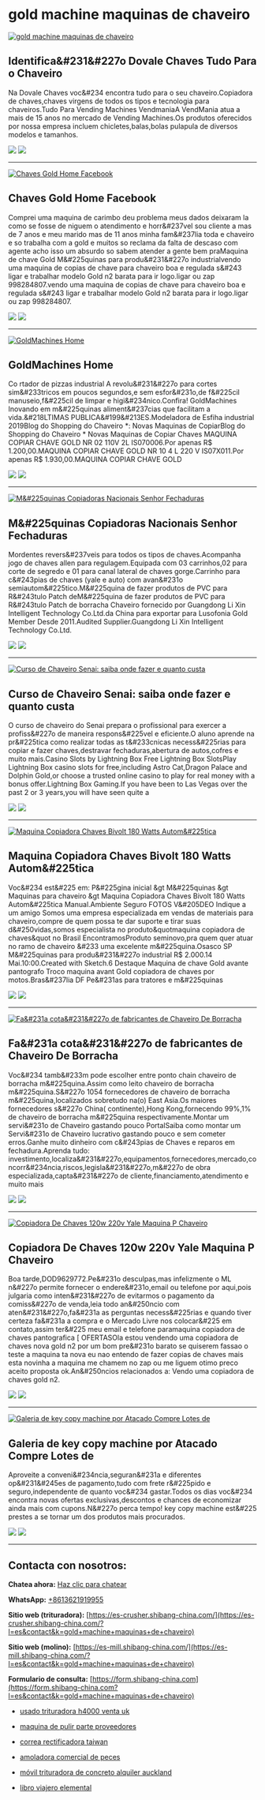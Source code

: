 # gold machine maquinas de chaveiro

<a href="https://swt.shibang-china.com/?l=es&img&k=gold+machine+maquinas+de+chaveiro" target="_blank">![gold machine maquinas de chaveiro](http://static.shibang-china.com/all-800x300/1403.jpg)</a>

## Identifica&#231&#227o Dovale Chaves Tudo Para o Chaveiro
Na Dovale Chaves voc&#234 encontra tudo para o seu chaveiro.Copiadora de chaves,chaves virgens de todos os tipos e tecnologia para chaveiros.Tudo Para Vending Machines VendmaniaA VendMania atua a mais de 15 anos no mercado de Vending Machines.Os produtos oferecidos por nossa empresa incluem chicletes,balas,bolas pulapula de diversos modelos e tamanhos.


<a href="https://whatsapp.shibangsoft.com/WhatsApp.php" target="_blank" title="WhatsApp">![](http://static.shibang-china.com/icon/whatsapp.png)</a> <a href="https://swt.shibang-china.com/?l=es&icon&k=gold+machine+maquinas+de+chaveiro" target="_blank">![](http://static.shibang-china.com/icon/chat-es.png)</a>

---

<a href="https://swt.shibang-china.com/?l=es&img&k=gold+machine+maquinas+de+chaveiro" target="_blank">![Chaves Gold Home Facebook](http://static.shibang-china.com/all-800x300/1459.jpg)</a>

## Chaves Gold Home Facebook
Comprei uma maquina de carimbo deu problema meus dados deixaram la como se fosse de niguem o atendimento e horr&#237vel sou cliente a mas de 7 anos e meu marido mas de 11 anos minha fam&#237lia toda e chaveiro e so trabalha com a gold e muitos so reclama da falta de descaso com agente acho isso um absurdo so sabem atender a gente bem praMaquina de chave Gold M&#225quinas para produ&#231&#227o industrialvendo uma maquina de copias de chave para chaveiro boa e regulada s&#243 ligar e trabalhar modelo Gold n2 barata para ir logo.ligar ou zap 998284807.vendo uma maquina de copias de chave para chaveiro boa e regulada s&#243 ligar e trabalhar modelo Gold n2 barata para ir logo.ligar ou zap 998284807.


<a href="https://whatsapp.shibangsoft.com/WhatsApp.php" target="_blank" title="WhatsApp">![](http://static.shibang-china.com/icon/whatsapp.png)</a> <a href="https://swt.shibang-china.com/?l=es&icon&k=gold+machine+maquinas+de+chaveiro" target="_blank">![](http://static.shibang-china.com/icon/chat-es.png)</a>

---

<a href="https://swt.shibang-china.com/?l=es&img&k=gold+machine+maquinas+de+chaveiro" target="_blank">![GoldMachines Home](http://static.shibang-china.com/all-800x300/211.jpg)</a>

## GoldMachines Home
Co rtador de pizzas industrial A revolu&#231&#227o para cortes sim&#233tricos em poucos segundos,e sem esfor&#231o,de f&#225cil manuseio,f&#225cil de limpar e higi&#234nico.Confira! GoldMachines Inovando em m&#225quinas aliment&#237cias que facilitam a vida.&#218LTIMAS PUBLICA&#199&#213ES.Modeladora de Esfiha industrial 2019Blog do Shopping do Chaveiro *: Novas Maquinas de CopiarBlog do Shopping do Chaveiro * Novas Maquinas de Copiar Chaves MAQUINA COPIAR CHAVE GOLD NR 02 110V 2L IS070006.Por apenas R$ 1.200,00.MAQUINA COPIAR CHAVE GOLD NR 10 4 L 220 V IS07X011.Por apenas R$ 1.930,00.MAQUINA COPIAR CHAVE GOLD


<a href="https://whatsapp.shibangsoft.com/WhatsApp.php" target="_blank" title="WhatsApp">![](http://static.shibang-china.com/icon/whatsapp.png)</a> <a href="https://swt.shibang-china.com/?l=es&icon&k=gold+machine+maquinas+de+chaveiro" target="_blank">![](http://static.shibang-china.com/icon/chat-es.png)</a>

---

<a href="https://swt.shibang-china.com/?l=es&img&k=gold+machine+maquinas+de+chaveiro" target="_blank">![M&#225quinas Copiadoras Nacionais Senhor Fechaduras](http://static.shibang-china.com/all-800x300/1454.jpg)</a>

## M&#225quinas Copiadoras Nacionais Senhor Fechaduras
Mordentes revers&#237veis para todos os tipos de chaves.Acompanha jogo de chaves allen para regulagem.Equipada com 03 carrinhos,02 para corte de segredo e 01 para canal lateral de chaves gorge.Carrinho para c&#243pias de chaves (yale e auto) com avan&#231o semiautom&#225tico.M&#225quina de fazer produtos de PVC para R&#243tulo Patch deM&#225quina de fazer produtos de PVC para R&#243tulo Patch de borracha Chaveiro fornecido por Guangdong Li Xin Intelligent Technology Co.Ltd.da China para exportar para Lusofonia Gold Member Desde 2011.Audited Supplier.Guangdong Li Xin Intelligent Technology Co.Ltd.


<a href="https://whatsapp.shibangsoft.com/WhatsApp.php" target="_blank" title="WhatsApp">![](http://static.shibang-china.com/icon/whatsapp.png)</a> <a href="https://swt.shibang-china.com/?l=es&icon&k=gold+machine+maquinas+de+chaveiro" target="_blank">![](http://static.shibang-china.com/icon/chat-es.png)</a>

---

<a href="https://swt.shibang-china.com/?l=es&img&k=gold+machine+maquinas+de+chaveiro" target="_blank">![Curso de Chaveiro Senai: saiba onde fazer e quanto custa](http://static.shibang-china.com/all-800x300/1149.jpg)</a>

## Curso de Chaveiro Senai: saiba onde fazer e quanto custa
O curso de chaveiro do Senai prepara o profissional para exercer a profiss&#227o de maneira respons&#225vel e eficiente.O aluno aprende na pr&#225tica como realizar todas as t&#233cnicas necess&#225rias para copiar e fazer chaves,destravar fechaduras,abertura de autos,cofres e muito mais.Casino Slots by Lightning Box Free Lightning Box SlotsPlay Lightning Box casino slots for free,including Astro Cat,Dragon Palace and Dolphin Gold,or choose a trusted online casino to play for real money with a bonus offer.Lightning Box Gaming.If you have been to Las Vegas over the past 2 or 3 years,you will have seen quite a


<a href="https://whatsapp.shibangsoft.com/WhatsApp.php" target="_blank" title="WhatsApp">![](http://static.shibang-china.com/icon/whatsapp.png)</a> <a href="https://swt.shibang-china.com/?l=es&icon&k=gold+machine+maquinas+de+chaveiro" target="_blank">![](http://static.shibang-china.com/icon/chat-es.png)</a>

---

<a href="https://swt.shibang-china.com/?l=es&img&k=gold+machine+maquinas+de+chaveiro" target="_blank">![Maquina Copiadora Chaves Bivolt 180 Watts Autom&#225tica](http://static.shibang-china.com/all-800x300/751.jpg)</a>

## Maquina Copiadora Chaves Bivolt 180 Watts Autom&#225tica
Voc&#234 est&#225 em: P&#225gina inicial &gt M&#225quinas &gt Maquinas para chaveiro &gt Maquina Copiadora Chaves Bivolt 180 Watts Autom&#225tica Manual.Ambiente Seguro FOTOS V&#205DEO Indique a um amigo Somos uma empresa especializada em vendas de materiais para chaveiro,compre de quem possa te dar suporte e tirar suas d&#250vidas,somos especialista no produto&quotmaquina copiadora de chaves&quot no Brasil EncontramosProduto seminovo,pra quem quer atuar no ramo de chaveiro &#233 uma excelente m&#225quina.Osasco SP M&#225quinas para produ&#231&#227o industrial R$ 2.000.14 Mai.10:00.Created with Sketch.6 Destaque Maquina de chave Gold avante pantografo Troco maquina avant Gold copiadora de chaves por motos.Bras&#237lia DF Pe&#231as para tratores e m&#225quinas


<a href="https://whatsapp.shibangsoft.com/WhatsApp.php" target="_blank" title="WhatsApp">![](http://static.shibang-china.com/icon/whatsapp.png)</a> <a href="https://swt.shibang-china.com/?l=es&icon&k=gold+machine+maquinas+de+chaveiro" target="_blank">![](http://static.shibang-china.com/icon/chat-es.png)</a>

---

<a href="https://swt.shibang-china.com/?l=es&img&k=gold+machine+maquinas+de+chaveiro" target="_blank">![Fa&#231a cota&#231&#227o de fabricantes de Chaveiro De Borracha](http://static.shibang-china.com/all-800x300/1085.jpg)</a>

## Fa&#231a cota&#231&#227o de fabricantes de Chaveiro De Borracha
Voc&#234 tamb&#233m pode escolher entre ponto chain chaveiro de borracha m&#225quina.Assim como leito chaveiro de borracha m&#225quina.S&#227o 1054 fornecedores de chaveiro de borracha m&#225quina,localizados sobretudo na(o) East Asia.Os maiores fornecedores s&#227o China( continente),Hong Kong,fornecendo 99%,1% de chaveiro de borracha m&#225quina respectivamente.Montar um servi&#231o de Chaveiro gastando pouco PortalSaiba como montar um Servi&#231o de Chaveiro lucrativo gastando pouco e sem cometer erros.Ganhe muito dinheiro com c&#243pias de Chaves e reparos em fechadura.Aprenda tudo: investimento,localiza&#231&#227o,equipamentos,fornecedores,mercado,concorr&#234ncia,riscos,legisla&#231&#227o,m&#227o de obra especializada,capta&#231&#227o de cliente,financiamento,atendimento e muito mais


<a href="https://whatsapp.shibangsoft.com/WhatsApp.php" target="_blank" title="WhatsApp">![](http://static.shibang-china.com/icon/whatsapp.png)</a> <a href="https://swt.shibang-china.com/?l=es&icon&k=gold+machine+maquinas+de+chaveiro" target="_blank">![](http://static.shibang-china.com/icon/chat-es.png)</a>

---

<a href="https://swt.shibang-china.com/?l=es&img&k=gold+machine+maquinas+de+chaveiro" target="_blank">![Copiadora De Chaves 120w 220v Yale Maquina P Chaveiro](http://static.shibang-china.com/all-800x300/1043.jpg)</a>

## Copiadora De Chaves 120w 220v Yale Maquina P Chaveiro
Boa tarde,DOD9629772.Pe&#231o desculpas,mas infelizmente o ML n&#227o permite fornecer o endere&#231o,email ou telefone por aqui,pois julgaria como inten&#231&#227o de evitarmos o pagamento da comiss&#227o de venda,leia todo an&#250ncio com aten&#231&#227o,fa&#231a as perguntas necess&#225rias e quando tiver certeza fa&#231a a compra e o Mercado Livre nos colocar&#225 em contato,assim ter&#225 meu email e telefone paramaquina copiadora de chaves pantografica [ OFERTASOla estou vendendo uma copiadora de chaves nova gold n2 por um bom pre&#231o barato se quiserem fassao o teste a maquina ta nova eu nao entendo de fazer copias de chaves mais esta novinha a maquina me chamem no zap ou me liguem otimo preco aceito proposta ok.An&#250ncios relacionados a: Vendo uma copiadora de chaves gold n2.


<a href="https://whatsapp.shibangsoft.com/WhatsApp.php" target="_blank" title="WhatsApp">![](http://static.shibang-china.com/icon/whatsapp.png)</a> <a href="https://swt.shibang-china.com/?l=es&icon&k=gold+machine+maquinas+de+chaveiro" target="_blank">![](http://static.shibang-china.com/icon/chat-es.png)</a>

---

<a href="https://swt.shibang-china.com/?l=es&img&k=gold+machine+maquinas+de+chaveiro" target="_blank">![Galeria de key copy machine por Atacado Compre Lotes de](http://static.shibang-china.com/all-800x300/207.jpg)</a>

## Galeria de key copy machine por Atacado Compre Lotes de
Aproveite a conveni&#234ncia,seguran&#231a e diferentes op&#231&#245es de pagamento,tudo com frete r&#225pido e seguro,independente de quanto voc&#234 gastar.Todos os dias voc&#234 encontra novas ofertas exclusivas,descontos e chances de economizar ainda mais com cupons.N&#227o perca tempo! key copy machine est&#225 prestes a se tornar um dos produtos mais procurados.

<a href="https://whatsapp.shibangsoft.com/WhatsApp.php" target="_blank" title="WhatsApp">![](http://static.shibang-china.com/icon/whatsapp.png)</a> <a href="https://swt.shibang-china.com/?l=es&icon&k=gold+machine+maquinas+de+chaveiro" target="_blank">![](http://static.shibang-china.com/icon/chat-es.png)</a>

---
## Contacta con nosotros:

**Chatea ahora:** [Haz clic para chatear](https://swt.shibang-china.com?l=es&contact&k=gold+machine+maquinas+de+chaveiro)

**WhatsApp:**  [+8613621919955](https://whatsapp.shibangsoft.com/WhatsApp.php)

**Sitio web (trituradora):** [https://es-crusher.shibang-china.com/](https://es-crusher.shibang-china.com/?l=es&contact&k=gold+machine+maquinas+de+chaveiro)

**Sitio web (molino):** [https://es-mill.shibang-china.com/](https://es-mill.shibang-china.com/?l=es&contact&k=gold+machine+maquinas+de+chaveiro)

**Formulario de consulta:** [https://form.shibang-china.com](https://form.shibang-china.com?l=es&contact&k=gold+machine+maquinas+de+chaveiro)

* [usado trituradora h4000 venta uk](../90/usado%20trituradora%20h4000%20venta%20uk.md)

* [maquina de pulir parte proveedores](../88/maquina%20de%20pulir%20parte%20proveedores.md)

* [correa rectificadora taiwan](../84/correa%20rectificadora%20taiwan.md)

* [amoladora comercial de peces](../82/amoladora%20comercial%20de%20peces.md)

* [móvil trituradora de concreto alquiler auckland](../90/m%C3%B3vil%20trituradora%20de%20concreto%20alquiler%20auckland.md)

* [libro viajero elemental](../85/libro%20viajero%20elemental.md)
